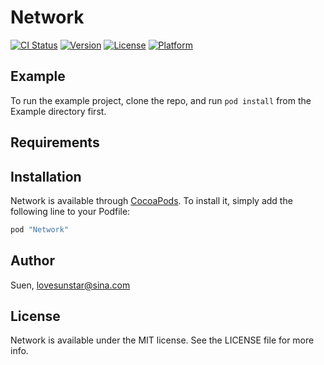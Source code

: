 # Network

[![CI Status](http://img.shields.io/travis/Suen/Network.svg?style=flat)](https://travis-ci.org/Suen/Network)
[![Version](https://img.shields.io/cocoapods/v/Network.svg?style=flat)](http://cocoapods.org/pods/Network)
[![License](https://img.shields.io/cocoapods/l/Network.svg?style=flat)](http://cocoapods.org/pods/Network)
[![Platform](https://img.shields.io/cocoapods/p/Network.svg?style=flat)](http://cocoapods.org/pods/Network)

## Example

To run the example project, clone the repo, and run `pod install` from the Example directory first.

## Requirements

## Installation

Network is available through [CocoaPods](http://cocoapods.org). To install
it, simply add the following line to your Podfile:

```ruby
pod "Network"
```

## Author

Suen, lovesunstar@sina.com

## License

Network is available under the MIT license. See the LICENSE file for more info.
